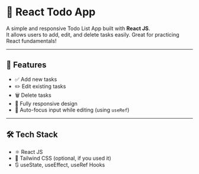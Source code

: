 # 📝 React Todo App

A simple and responsive Todo List App built with **React JS**.  
It allows users to add, edit, and delete tasks easily. Great for practicing React fundamentals!

---

## 🚀 Features

- ✅ Add new tasks
- ✏️ Edit existing tasks
- 🗑️ Delete tasks
- 📱 Fully responsive design
- 🔁 Auto-focus input while editing (using `useRef`)

---

## 🛠 Tech Stack

- ⚛️ React JS
- 🎨 Tailwind CSS (optional, if you used it)
- 🔃 useState, useEffect, useRef Hooks
